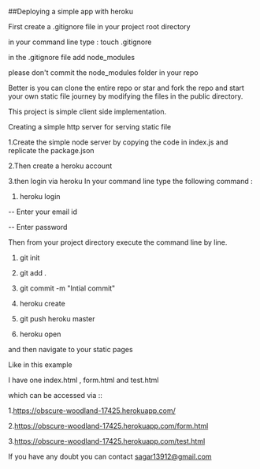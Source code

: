 ##Deploying a simple app with heroku

First create a .gitignore file in your project root directory

in your command line type : touch .gitignore 

in the .gitignore file add node_modules

please don't commit the node_modules folder in your repo 

Better is you can clone the entire repo or star and fork the repo and start your own static file journey by modifying the files in the public directory.

This project is simple  client side implementation.

Creating a simple http server for serving static file

1.Create the simple node server by copying the code in index.js and replicate the package.json

2.Then create a heroku account

3.then login via heroku 
In your command line type the following command :

1. heroku login

-- Enter your email id 


-- Enter password



Then from your project directory execute the command line by line.

1. git init

2. git add .

3. git commit -m "Intial commit"

4. heroku create

5. git push heroku master

6. heroku open 

and then navigate to your static pages

Like in this example 

I have one index.html , form.html and test.html

which can be accessed via ::


1.https://obscure-woodland-17425.herokuapp.com/

2.https://obscure-woodland-17425.herokuapp.com/form.html

3.https://obscure-woodland-17425.herokuapp.com/test.html
 
If you have any doubt you can contact sagar13912@gmail.com

